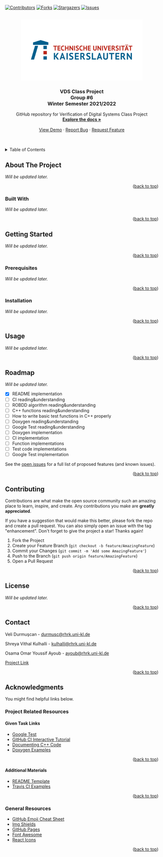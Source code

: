 <div id="top"></div>
<!--
*** Thanks for checking out the Best-README-Template. If you have a suggestion
*** that would make this better, please fork the repo and create a pull request
*** or simply open an issue with the tag "enhancement".
*** Don't forget to give the project a star!
*** Thanks again! Now go create something AMAZING! :D
-->



<!-- PROJECT SHIELDS -->
<!--
*** I'm using markdown "reference style" links for readability.
*** Reference links are enclosed in brackets [ ] instead of parentheses ( ).
*** See the bottom of this document for the declaration of the reference variables
*** for contributors-url, forks-url, etc. This is an optional, concise syntax you may use.
*** https://www.markdownguide.org/basic-syntax/#reference-style-links
-->
[![Contributors][contributors-shield]][contributors-url]
[![Forks][forks-shield]][forks-url]
[![Stargazers][stars-shield]][stars-url]
[![Issues][issues-shield]][issues-url]
<!--
[![MIT License][license-shield]][license-url]
[![LinkedIn][linkedin-shield]][linkedin-url]
-->


<!-- PROJECT LOGO -->
<br />
<div align="center">
  <a href="https://github.com/velidurmuscan/VDSProject_Group6">
    <img src="doc/TUKL_LOGO_4C.png" alt="Logo" width="400" height="200">
  </a>

  <h3 align="center">
  VDS Class Project
  <br />
  Group #6
  <br />
  Winter Semester 2021/2022
  </h3>

  <p align="center">
    GitHub repository for Verification of Digital Systems Class Project
    <br />
    <a href="https://github.com/velidurmuscan/VDSProject_Group6"><strong>Explore the docs »</strong></a>
    <br />
    <br />
    <a href="https://github.com/velidurmuscan/VDSProject_Group6">View Demo</a>
    ·
    <a href="https://github.com/velidurmuscan/VDSProject_Group6/issues">Report Bug</a>
    ·
    <a href="https://github.com/velidurmuscan/VDSProject_Group6/issues">Request Feature</a>
  </p>
</div>


<br />
<br />


<!-- TABLE OF CONTENTS -->
<details>
  <summary>Table of Contents</summary>
  <ol>
    <li>
      <a href="#about-the-project">About The Project</a>
      <ul>
        <li><a href="#built-with">Built With</a></li>
      </ul>
    </li>
    <li>
      <a href="#getting-started">Getting Started</a>
      <ul>
        <li><a href="#prerequisites">Prerequisites</a></li>
        <li><a href="#installation">Installation</a></li>
      </ul>
    </li>
    <li><a href="#usage">Usage</a></li>
    <li><a href="#roadmap">Roadmap</a></li>
    <li><a href="#contributing">Contributing</a></li>
    <li><a href="#license">License</a></li>
    <li><a href="#contact">Contact</a></li>
    <li><a href="#acknowledgments">Acknowledgments</a></li>
  </ol>
</details>



<!-- ABOUT THE PROJECT -->
## About The Project

_Will be updated later._
<!--
[![Product Name Screen Shot][product-screenshot]](https://example.com)

There are many great README templates available on GitHub; however, I didn't find one that really suited my needs so I created this enhanced one. I want to create a README template so amazing that it'll be the last one you ever need -- I think this is it.

Here's why:
* Your time should be focused on creating something amazing. A project that solves a problem and helps others
* You shouldn't be doing the same tasks over and over like creating a README from scratch
* You should implement DRY principles to the rest of your life :smile:

Of course, no one template will serve all projects since your needs may be different. So I'll be adding more in the near future. You may also suggest changes by forking this repo and creating a pull request or opening an issue. Thanks to all the people have contributed to expanding this template!

Use the `BLANK_README.md` to get started.
-->
<p align="right">(<a href="#top">back to top</a>)</p>



### Built With

_Will be updated later._
<!--
This section should list any major frameworks/libraries used to bootstrap your project. Leave any add-ons/plugins for the acknowledgements section. Here are a few examples.

* [Next.js](https://nextjs.org/)
* [React.js](https://reactjs.org/)
* [Vue.js](https://vuejs.org/)
* [Angular](https://angular.io/)
* [Svelte](https://svelte.dev/)
* [Laravel](https://laravel.com)
* [Bootstrap](https://getbootstrap.com)
* [JQuery](https://jquery.com)
-->
<p align="right">(<a href="#top">back to top</a>)</p>



<!-- GETTING STARTED -->
## Getting Started

_Will be updated later._
<!--
This is an example of how you may give instructions on setting up your project locally.
To get a local copy up and running follow these simple example steps.
-->
<p align="right">(<a href="#top">back to top</a>)</p>

### Prerequisites

_Will be updated later._
<!--
This is an example of how to list things you need to use the software and how to install them.
* npm
  ```sh
  npm install npm@latest -g
  ```
-->
<p align="right">(<a href="#top">back to top</a>)</p>

### Installation

_Will be updated later._
<!--
_Below is an example of how you can instruct your audience on installing and setting up your app. This template doesn't rely on any external dependencies or services._

1. Get a free API Key at [https://example.com](https://example.com)
2. Clone the repo
   ```sh
   git clone https://github.com/your_username_/Project-Name.git
   ```
3. Install NPM packages
   ```sh
   npm install
   ```
4. Enter your API in `config.js`
   ```js
   const API_KEY = 'ENTER YOUR API';
   ```
-->
<p align="right">(<a href="#top">back to top</a>)</p>



<!-- USAGE EXAMPLES -->
## Usage

_Will be updated later._
<!--
Use this space to show useful examples of how a project can be used. Additional screenshots, code examples and demos work well in this space. You may also link to more resources.

_For more examples, please refer to the [Documentation](https://example.com)_
-->
<p align="right">(<a href="#top">back to top</a>)</p>



<!-- ROADMAP -->
## Roadmap

_Will be updated later._

- [X] README implementation
- [ ] CI reading&understanding
- [ ] ROBDD algorithm reading&understanding
- [ ] C++ functions reading&understanding
- [ ] How to write basic test functions in C++ properly
- [ ] Doxygen reading&understanding
- [ ] Google Test reading&understanding
- [ ] Doxygen implementation
- [ ] CI implementation
- [ ] Function implementations
- [ ] Test code implementations
- [ ] Google Test implementation

<!--
- [x] Add Changelog
- [x] Add back to top links
- [ ] Add Additional Templates w/ Examples
- [ ] Add "components" document to easily copy & paste sections of the readme
- [ ] Multi-language Support
    - [ ] Chinese
    - [ ] Spanish
-->
See the [open issues](https://github.com/velidurmuscan/VDSProject_Group6/issues) for a full list of proposed features (and known issues).

<p align="right">(<a href="#top">back to top</a>)</p>



<!-- CONTRIBUTING -->
## Contributing

Contributions are what make the open source community such an amazing place to learn, inspire, and create. Any contributions you make are **greatly appreciated**.

If you have a suggestion that would make this better, please fork the repo and create a pull request. You can also simply open an issue with the tag "enhancement".
Don't forget to give the project a star! Thanks again!

1. Fork the Project
2. Create your Feature Branch (`git checkout -b feature/AmazingFeature`)
3. Commit your Changes (`git commit -m 'Add some AmazingFeature'`)
4. Push to the Branch (`git push origin feature/AmazingFeature`)
5. Open a Pull Request

<p align="right">(<a href="#top">back to top</a>)</p>



<!-- LICENSE -->
## License

_Will be updated later._
<!--
Distributed under the MIT License. See `LICENSE.txt` for more information.
-->
<p align="right">(<a href="#top">back to top</a>)</p>



<!-- CONTACT -->
## Contact

<!-- Your Name - [@your_twitter](https://twitter.com/your_username) - email@example.com -->
Veli Durmuşcan - durmusc@rhrk.uni-kl.de

Shreya Vithal Kulhalli - kulhalli@rhrk.uni-kl.de

Osama Omar Youssif Ayoub - ayoub@rhrk.uni-kl.de

<!-- Project Link: [https://github.com/your_username/repo_name](https://github.com/your_username/repo_name) -->
[Project Link](https://github.com/velidurmuscan/VDSProject_Group6)

<p align="right">(<a href="#top">back to top</a>)</p>



<!-- ACKNOWLEDGMENTS -->
## Acknowledgments

You might find helpful links below.

### Project Related Resources

#### Given Task Links

* [Google Test](https://github.com/google/googletest)
* [GitHub CI Interactive Tutorial](https://lab.github.com/githubtraining/github-actions:-hello-world)
* [Documenting C++ Code](https://developer.lsst.io/cpp/api-docs.html)
* [Doxygen Examples](https://www.doxygen.nl/results.html)

<p align="right">(<a href="#top">back to top</a>)</p>

#### Additional Materials

* [README Template](https://github.com/othneildrew/Best-README-Template)
* [Travis CI Examples](https://github.com/deftio/travis-ci-cpp-example)

<p align="right">(<a href="#top">back to top</a>)</p>

### General Resources

* [GitHub Emoji Cheat Sheet](https://www.webpagefx.com/tools/emoji-cheat-sheet)
* [Img Shields](https://shields.io)
* [GitHub Pages](https://pages.github.com)
* [Font Awesome](https://fontawesome.com)
* [React Icons](https://react-icons.github.io/react-icons/search)

<p align="right">(<a href="#top">back to top</a>)</p>



<!-- MARKDOWN LINKS & IMAGES -->
<!-- https://www.markdownguide.org/basic-syntax/#reference-style-links -->
[contributors-shield]: https://img.shields.io/github/contributors/velidurmuscan/VDSProject_Group6.svg?style=for-the-badge
[contributors-url]: https://github.com/velidurmuscan/VDSProject_Group6/graphs/contributors
[forks-shield]: https://img.shields.io/github/forks/velidurmuscan/VDSProject_Group6.svg?style=for-the-badge
[forks-url]: https://github.com/velidurmuscan/VDSProject_Group6/network/members
[stars-shield]: https://img.shields.io/github/stars/velidurmuscan/VDSProject_Group6.svg?style=for-the-badge
[stars-url]: https://github.com/velidurmuscan/VDSProject_Group6/stargazers
[issues-shield]: https://img.shields.io/github/issues/velidurmuscan/VDSProject_Group6.svg?style=for-the-badge
[issues-url]: https://github.com/velidurmuscan/VDSProject_Group6/issues
<!--
[license-shield]: https://img.shields.io/github/license/othneildrew/Best-README-Template.svg?style=for-the-badge
[license-url]: https://github.com/othneildrew/Best-README-Template/blob/master/LICENSE.txt
[linkedin-shield]: https://img.shields.io/badge/-LinkedIn-black.svg?style=for-the-badge&logo=linkedin&colorB=555
[linkedin-url]: https://linkedin.com/in/othneildrew
-->
[product-screenshot]: images/screenshot.png
